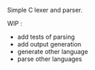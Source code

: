 
Simple C lexer and parser.


WIP : 
 - add tests of parsing
 - add output generation
 - generate other language
 - parse other languages

